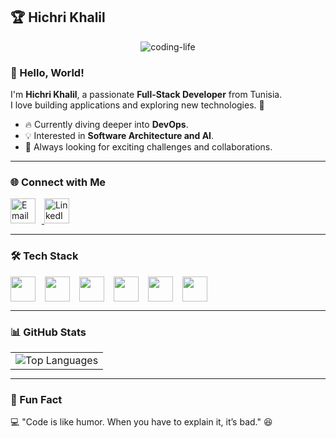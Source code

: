 ## 🏆 Hichri Khalil  

<div align="center">
  <img src="https://github.com/user-attachments/assets/custom-coder-image.png" alt="coding-life" />
</div>

### 👋 Hello, World!  

I'm **Hichri Khalil**, a passionate **Full-Stack Developer** from Tunisia.  
I love building applications and exploring new technologies. 🚀  

- 🔥 Currently diving deeper into **DevOps**.  
- 💡 Interested in **Software Architecture and AI**.  
- 🎯 Always looking for exciting challenges and collaborations.  

---

### 🌐 Connect with Me  

<a href="mailto:hichrikhalilo06@gmail.com">
  <img src="https://upload.wikimedia.org/wikipedia/commons/4/4e/Gmail_Icon.png" alt="Email" height="40" style="margin-right: 10px;"/>
</a>
<a href="https://www.linkedin.com/in/hichri-khalil/" target="_blank"> 
  <img src="https://upload.wikimedia.org/wikipedia/commons/c/ca/LinkedIn_logo_initials.png" alt="LinkedIn" height="40"/>
</a>


---

### 🛠️ Tech Stack  

<div style="display: flex; flex-wrap: wrap; gap: 15px; align-items: center;">
  <img height="40" src="https://static-00.iconduck.com/assets.00/java-icon-1511x2048-6ikx8301.png"/>
  <img height="40" src="https://www.vectorlogo.zone/logos/springio/springio-icon.svg"/>
    <img height="40" src="https://www.jetbrains.com/guide/assets/csharp-logo-265a149e.svg"/>
  <img height="40" src="https://houseofangular.io/wp-content/uploads/2023/11/AngularLogoGradient.png"/>
  <img height="40" src="https://www.svgrepo.com/show/376344/python.svg"/>
  <img height="40" src="https://cdn.jsdelivr.net/gh/devicons/devicon/icons/git/git-original.svg"/>




  
</div>  

---

### 📊 GitHub Stats  

<table style="border: none; margin: auto;">
    <tbody>
        <tr valign="top">
           <td>
            <img src="https://github-readme-stats.vercel.app/api/top-langs/?username=HichriKhalil&theme=radical&show_icons=true&hide_border=false&layout=compact" alt="Top Languages"/>
          </td>
        </tr>
    </tbody>
</table>  

---

### 🚀 Fun Fact  

💻 "Code is like humor. When you have to explain it, it’s bad." 😆  

